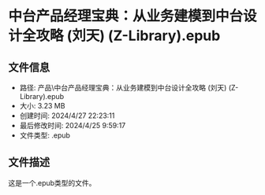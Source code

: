 ﻿# 中台产品经理宝典：从业务建模到中台设计全攻略 (刘天) (Z-Library).epub

## 文件信息
- 路径: 产品\中台产品经理宝典：从业务建模到中台设计全攻略 (刘天) (Z-Library).epub
- 大小: 3.23 MB
- 创建时间: 2024/4/27 22:23:11
- 最后修改时间: 2024/4/25 9:59:17
- 文件类型: .epub

## 文件描述
这是一个.epub类型的文件。

